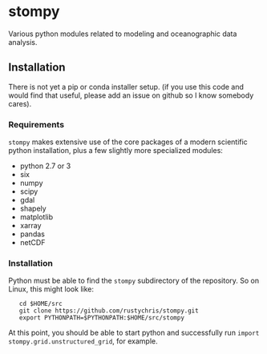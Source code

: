 # stompy

Various python modules related to modeling and oceanographic data analysis.

## Installation

There is not yet a pip or conda installer setup. (if you use this code and would find that useful, please
add an issue on github so I know somebody cares).

### Requirements

`stompy` makes extensive use of the core packages of a modern scientific python installation,
plus a few slightly more specialized modules:

 * python 2.7 or 3
 * six
 * numpy
 * scipy
 * gdal
 * shapely
 * matplotlib
 * xarray
 * pandas
 * netCDF
 
### Installation

Python must be able to find the `stompy` subdirectory of the repository.  So on Linux, this might look like:

```
   cd $HOME/src
   git clone https://github.com/rustychris/stompy.git
   export PYTHONPATH=$PYTHONPATH:$HOME/src/stompy
```

At this point, you should be able to start python and successfully run `import stompy.grid.unstructured_grid`, for example.

 
